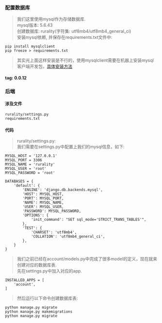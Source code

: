 ### 配置数据库
> 我们这里使用mysql作为存储数据库.  
> mysql版本: 5.6.43  
> 创建数据库: rurality(字符集: utf8mb4/utf8mb4_general_ci)  
> 安装mysql依赖, 并保存在requirements.txt文件中:  
```
pip install mysqlclient
pip freeze > requirements.txt
```
> 其实光上面这样安装是不行的，使用mysqlclient需要在机器上安装mysql客户端开发包，[具体安装方法](https://pypi.org/project/mysqlclient/)  

#### tag: 0.0.12

### 后端

#### 涉及文件
```
rurality/settings.py
requirements.txt
```

#### 代码
> rurality/settings.py:  
> 我们需要在settings.py中配置上我们的mysql信息，如下:  
```
MYSQL_HOST = '127.0.0.1'
MYSQL_PORT = 3306
MYSQL_NAME = 'rurality'
MYSQL_USER = 'root'
MYSQL_PASSWORD = 'root'

DATABASES = {
    'default': {
        'ENGINE': 'django.db.backends.mysql',
        'HOST': MYSQL_HOST,
        'PORT': MYSQL_PORT,
        'NAME': MYSQL_NAME,
        'USER': MYSQL_USER,
        'PASSWORD': MYSQL_PASSWORD,
        'OPTIONS': {
            'init_command': "SET sql_mode='STRICT_TRANS_TABLES'",
        },
        'TEST': {
            'CHARSET': 'utf8mb4',
            'COLLATION': 'utf8mb4_general_ci',
        },
    }
}
```

> 我们之前已经在account/models.py中完成了很多model的定义，现在就来创建对应的数据库表.  
> 先在settings.py中加入对应的app.  
```
INSTALLED_APPS = [
    'account',
]
```
> 然后运行以下命令创建数据库表:  
```
python manage.py migrate
python manage.py makemigrations
python manage.py migrate
```
